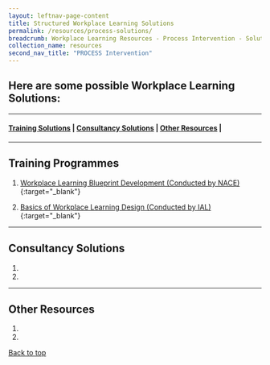 ```yaml
---
layout: leftnav-page-content
title: Structured Workplace Learning Solutions 
permalink: /resources/process-solutions/
breadcrumb: Workplace Learning Resources - Process Intervention - Solutions
collection_name: resources
second_nav_title: "PROCESS Intervention"
---
```


## **Here are some possible Workplace Learning Solutions:**

-------------------
#### [Training Solutions](#training) | [Consultancy Solutions](#consultancy) | [Other Resources](#others) | 
-------------------


<a name="training"></a>

## Training Programmes
1. [Workplace Learning Blueprint Development (Conducted by NACE)](https://www.nyp.edu.sg/lifelong-learning/national-centre-of-excellence-for-workplace-learning-nace/courses-training.html){:target="_blank"}

2. [Basics of Workplace Learning Design (Conducted by IAL)](https://www.ial.edu.sg/learn-at-ial/ial-programmes/other-continuing-and-professional-development/Basics-of-Workplace-Learning-Design.html){:target="_blank"}


-------------------


<a name="consultancy"></a>

## Consultancy Solutions
1.

2.


-------------------

<a name="others"></a>

## Other Resources
1. 

2.


[Back to top](#top)
